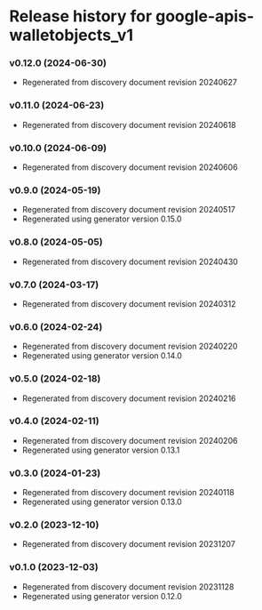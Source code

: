 # Release history for google-apis-walletobjects_v1

### v0.12.0 (2024-06-30)

* Regenerated from discovery document revision 20240627

### v0.11.0 (2024-06-23)

* Regenerated from discovery document revision 20240618

### v0.10.0 (2024-06-09)

* Regenerated from discovery document revision 20240606

### v0.9.0 (2024-05-19)

* Regenerated from discovery document revision 20240517
* Regenerated using generator version 0.15.0

### v0.8.0 (2024-05-05)

* Regenerated from discovery document revision 20240430

### v0.7.0 (2024-03-17)

* Regenerated from discovery document revision 20240312

### v0.6.0 (2024-02-24)

* Regenerated from discovery document revision 20240220
* Regenerated using generator version 0.14.0

### v0.5.0 (2024-02-18)

* Regenerated from discovery document revision 20240216

### v0.4.0 (2024-02-11)

* Regenerated from discovery document revision 20240206
* Regenerated using generator version 0.13.1

### v0.3.0 (2024-01-23)

* Regenerated from discovery document revision 20240118
* Regenerated using generator version 0.13.0

### v0.2.0 (2023-12-10)

* Regenerated from discovery document revision 20231207

### v0.1.0 (2023-12-03)

* Regenerated from discovery document revision 20231128
* Regenerated using generator version 0.12.0

